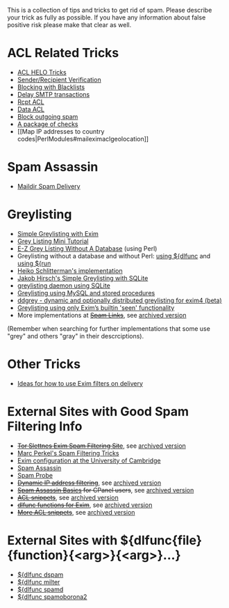 This is a collection of tips and tricks to get rid of spam. Please
describe your trick as fully as possible. If you have any information
about false positive risk please make that clear as well.

ACL Related Tricks
==================
-   [ACL HELO Tricks](AclHeloTricks)
-   [Sender/Recipient Verification](Verification)
-   [Blocking with Blacklists](BlackLists)
-   [Delay SMTP transactions](DelayTransactions)
-   [Rcpt ACL](AclSmtpRcpt)
-   [Data ACL](AclSmtpData)
-   [Block outgoing spam](BlockCracking)
-   [A package of checks](LenasConfig)
-   [[Map IP addresses to country codes|PerlModules#maileximaclgeolocation]]

Spam Assassin
=============
-   [Maildir Spam Delivery](MaildirSpamDelivery)

Greylisting
===========
-   [Simple Greylisting with Exim](SimpleGreylisting)
-   [Grey Listing Mini Tutorial](FastGrayListMiniTutorial)
-   [E-Z Grey Listing Without A Database](DbLessGreyListing) (using
    Perl)
-   Greylisting without a database and without Perl: [using
    ${dlfunc](DbLessGreyListingC) and [using
    ${run](DbLessGreyListingRun)
-   [Heiko Schlitterman's
    implementation](http://www.schlittermann.de/doc/grey.shtml)
-   [Jakob Hirsch's Simple Greylisting with
    SQLite](http://plonk.de/sw/exim/greylist.txt)
-   [greylisting daemon using SQLite](http://greylstd.cmeerw.org)
-   [Greylisting using MySQL and stored
    procedures](http://www.phcomp.co.uk/TechTutorial/HOWTOs/GreyListing.php)
-   [ddgrey - dynamic and optionally distributed greylisting for exim4 (beta)](https://github.com/perericr/ddgrey)
-   [Greylisting using only Exim’s builtin 'seen' functionality](Greylisting-using-only-Exim%E2%80%99s-builtin-'seen'-functionality)
-   More implementations at <strike>[Spam
    Links](http://spamlinks.net/filter-server-greylist.htm#implement-exim)</strike>, see [archived version](https://web.archive.org/web/20140209085322/http://spamlinks.net/filter-server-greylist.htm)

(Remember when searching for further implementations that some use
"grey" and others "gray" in their descrciptions).

Other Tricks
============
-   [Ideas for how to use Exim filters on
    delivery](MailFilteringTips)

External Sites with Good Spam Filtering Info
============================================
-   <strike>[Tor Slettnes Exim Spam Filtering
    Site](http://slett.net/spam-filtering-for-mx/)</strike>, see [archived version](https://web.archive.org/web/20180509021323/http://slett.net/spam-filtering-for-mx/)
-   [Marc Perkel's Spam Filtering
    Tricks](http://www.junkemailfilter.com/spam/how_it_works.html)
-   [Exim configuration at the University of
    Cambridge](https://fanf2.user.srcf.net/hermes/doc/talks/2005-02-eximconf/paper.html)
-   [Spam Assassin](http://www.spamassassin.org)
-   [Spam Probe](http://spamprobe.sourceforge.net/)
-   <strike>[Dynamic IP address filtering](http://tanaya.net/DynaStop/)</strike>, see [archived
    version](https://web.archive.org/web/20130816221540/http://dynastop.tanaya.net/)
-   <strike>[Spam Assassin
    Basics](http://blog.webhosting.uk.com/2006/09/26/spam-assassin-basics/)
    for CPanel users</strike>, see [archived version](https://web.archive.org/web/20061126204555/http://blog.webhosting.uk.com/2006/09/26/spam-assassin-basics/)
-   <strike>[ACL snippets](http://tehran.lain.pl/exim-snippets.html)</strike>, see [archived
    version](https://web.archive.org/web/20100626015552/http://tehran.lain.pl/exim-snippets.html)
-   <strike>[dlfunc functions for Exim](http://www.ols.es/exim/dlext/)</strike>, see [archived version](https://web.archive.org/web/20100717101404/http://www.ols.es/exim/dlext/)
-   <strike>[More ACL snippets](http://www.ols.es/exim/acl/)</strike>, see [archived
    version](https://web.archive.org/web/20161026081026/http://www.ols.es/exim/acl/)

External Sites with ${dlfunc{file}{function}{\<arg\>}{\<arg\>}...}
===================================================================
-   [${dlfunc dspam](http://mta.org.ua/exim-conf/dlfunc/dspam/)
-   [${dlfunc milter](http://mta.org.ua/exim-conf/dlfunc/milter/)
-   [${dlfunc spamd](http://mta.org.ua/exim-conf/dlfunc/spamd/)
-   [${dlfunc
    spamoborona2](http://mta.org.ua/exim-conf/dlfunc/spamoborona2/)
